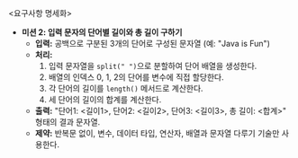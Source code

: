 <요구사항 명세화>
- **미션 2: 입력 문자의 단어별 길이와 총 길이 구하기**
    - **입력:** 공백으로 구분된 3개의 단어로 구성된 문자열 (예: "Java is Fun")
    - **처리:**
        1. 입력 문자열을 `split(" ")`으로 분할하여 단어 배열을 생성한다.
        2. 배열의 인덱스 0, 1, 2의 단어를 변수에 직접 할당한다.
        3. 각 단어의 길이를 `length()` 메서드로 계산한다.
        4. 세 단어의 길이의 합계를 계산한다.
    - **출력:** "단어1: <길이1>, 단어2: <길이2>, 단어3: <길이3>, 총 길이: <합계>" 형태의 결과 문자열.
    - **제약:** 반복문 없이, 변수, 데이터 타입, 연산자, 배열과 문자열 다루기 기술만 사용한다.
